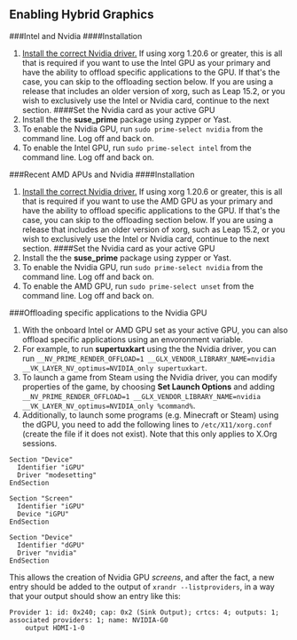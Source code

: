 ## Enabling Hybrid Graphics
###Intel and Nvidia
####Installation
1. [Install the correct Nvidia driver.](/install_proprietary.md) If using xorg 1.20.6 or greater, this is all that is required if you want to use the Intel GPU as your primary and have the ability to offload specific applications to the GPU. If that's the case, you can skip to the offloading section below. If you are using a release that includes an older version of xorg, such as Leap 15.2, or you wish to exclusively use the Intel or Nvidia card, continue to the next section.
####Set the Nvidia card as your active GPU
1. Install the the __suse_prime__ package using zypper or Yast.
2. To enable the Nvidia GPU, run `sudo prime-select nvidia` from the command line. Log off and back on.
3. To enable the Intel GPU, run `sudo prime-select intel` from the command line. Log off and back on.

###Recent AMD APUs and Nvidia
####Installation
1. [Install the correct Nvidia driver.](/install_proprietary.md) If using xorg 1.20.6 or greater, this is all that is required if you want to use the AMD GPU as your primary and have the ability to offload specific applications to the GPU. If that's the case, you can skip to the offloading section below. If you are using a release that includes an older version of xorg, such as Leap 15.2, or you wish to exclusively use the Intel or Nvidia card, continue to the next section.
####Set the Nvidia card as your active GPU
1. Install the the __suse_prime__ package using zypper or Yast.
2. To enable the Nvidia GPU, run `sudo prime-select nvidia` from the command line. Log off and back on.
3. To enable the AMD GPU, run `sudo prime-select unset` from the command line. Log off and back on.

###Offloading specific applications to the Nvidia GPU
1. With the onboard Intel or AMD GPU set as your active GPU, you can also offload specific applications using an envoronment variable.
2. For example, to run __supertuxkart__ using the the Nvidia driver, you can run `__NV_PRIME_RENDER_OFFLOAD=1 __GLX_VENDOR_LIBRARY_NAME=nvidia __VK_LAYER_NV_optimus=NVIDIA_only supertuxkart`.
3. To launch a game from Steam using the Nvidia driver, you can modify properties of the game, by choosing __Set Launch Options__ and adding `__NV_PRIME_RENDER_OFFLOAD=1 __GLX_VENDOR_LIBRARY_NAME=nvidia __VK_LAYER_NV_optimus=NVIDIA_only %command%`.
4. Additionally, to launch some programs (e.g. Minecraft or Steam) using the dGPU, you need to add the following lines to `/etc/X11/xorg.conf` (create the file if it does not exist). Note that this only applies to X.Org sessions.
```
Section "Device"
  Identifier "iGPU"
  Driver "modesetting"
EndSection

Section "Screen"
  Identifier "iGPU"
  Device "iGPU"
EndSection

Section "Device"
  Identifier "dGPU"
  Driver "nvidia"
EndSection
```
This allows the creation of Nvidia GPU _screens_, and after the fact, a new entry should be added to the output of `xrandr --listproviders`, in a way that your output should show an entry like this:
```
Provider 1: id: 0x240; cap: 0x2 (Sink Output); crtcs: 4; outputs: 1; associated providers: 1; name: NVIDIA-G0
    output HDMI-1-0
```
